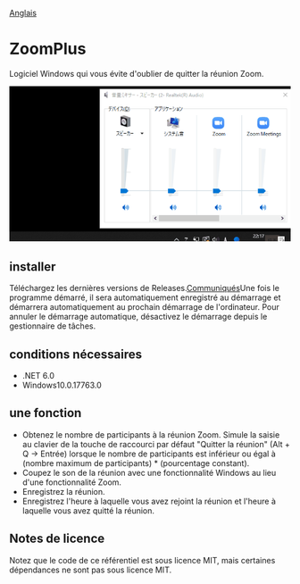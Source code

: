 [Anglais](https://github.com/34j/ZoomCloser/blob/master/README.en.md)

# ZoomPlus

Logiciel Windows qui vous évite d'oublier de quitter la réunion Zoom.

![Sample Gif](https://github.com/34j/ZoomCloser/blob/master/ExampleFast.gif)

## installer

Téléchargez les dernières versions de Releases.[Communiqués](https://github.com/34j/ZoomCloser/releases)Une fois le programme démarré, il sera automatiquement enregistré au démarrage et démarrera automatiquement au prochain démarrage de l'ordinateur. Pour annuler le démarrage automatique, désactivez le démarrage depuis le gestionnaire de tâches.

## conditions nécessaires

-   .NET 6.0
-   Windows10.0.17763.0

## une fonction

-   Obtenez le nombre de participants à la réunion Zoom. Simule la saisie au clavier de la touche de raccourci par défaut "Quitter la réunion" (Alt + Q → Entrée) lorsque le nombre de participants est inférieur ou égal à (nombre maximum de participants) \* (pourcentage constant).
-   Coupez le son de la réunion avec une fonctionnalité Windows au lieu d'une fonctionnalité Zoom.
-   Enregistrez la réunion.
-   Enregistrez l'heure à laquelle vous avez rejoint la réunion et l'heure à laquelle vous avez quitté la réunion.

## Notes de licence

Notez que le code de ce référentiel est sous licence MIT, mais certaines dépendances ne sont pas sous licence MIT.
